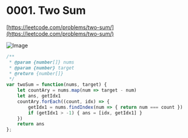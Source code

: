 # 0001. Two Sum


[https://leetcode.com/problems/two-sum/](https://leetcode.com/problems/two-sum/)

![Image](https://i.imgur.com/oq2Ijc8.png)

```javascript
/**
 * @param {number[]} nums
 * @param {number} target
 * @return {number[]}
 */
var twoSum = function(nums, target) {
    let countAry = nums.map(num => target - num)
    let ans, getIdx1
    countAry.forEach((count, idx) => {
        getIdx1 = nums.findIndex(num => { return num === count })
        if (getIdx1 > -1) { ans = [idx, getIdx1] }
    })
    return ans
};